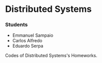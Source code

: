 # Distributed Systems
### Students
* Emmanuel Sampaio
* Carlos Alfredo 
* Eduardo Serpa

Codes of Distributed Systems's Homeworks.
